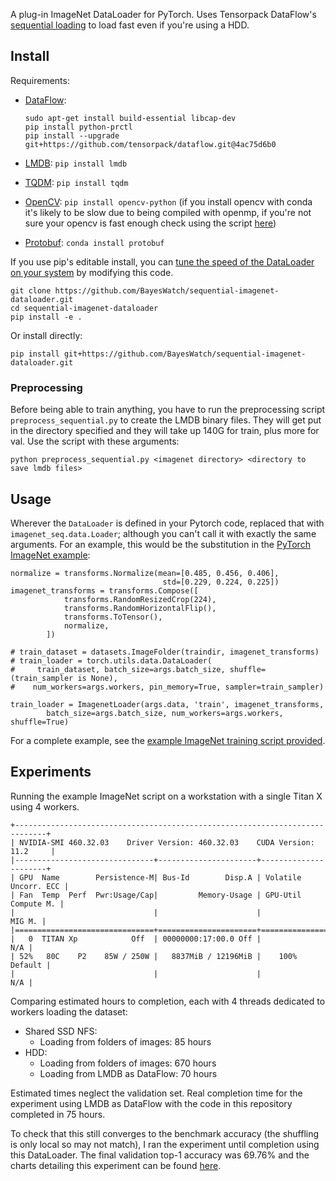
A plug-in ImageNet DataLoader for PyTorch. Uses Tensorpack DataFlow's
[sequential loading][seq] to load fast even if you're using a HDD. 

[seq]: http://tensorpack.readthedocs.io/en/latest/tutorial/efficient-dataflow.html#sequential-read

Install
-------

Requirements:

* [DataFlow][]:

   ```
   sudo apt-get install build-essential libcap-dev
   pip install python-prctl
   pip install --upgrade git+https://github.com/tensorpack/dataflow.git@4ac75d6b0
   ```

* [LMDB][]: `pip install lmdb`

* [TQDM][]: `pip install tqdm`

* [OpenCV][]: `pip install opencv-python` (if you install opencv with conda it's
likely to be slow due to being compiled with openmp, if you're not sure
your opencv is fast enough check using the script
[here](https://github.com/tensorpack/benchmarks/blob/master/ImageNet/benchmark-opencv-resize.py))

* [Protobuf][]: `conda install protobuf`

[dataflow]: https://github.com/tensorpack/dataflow
[tensorpack]: https://github.com/ppwwyyxx/tensorpack
[lmdb]: https://lmdb.readthedocs.io/en/release/
[tqdm]: https://pypi.python.org/pypi/tqdm
[opencv]: https://pypi.python.org/pypi/opencv-python
[Protobuf]: https://github.com/google/protobuf

If you use pip's editable install, you can [tune the speed of the DataLoader
on your system][tune] by modifying this code.

[tune]: https://tensorpack.readthedocs.io/en/latest/tutorial/performance-tuning.html

```
git clone https://github.com/BayesWatch/sequential-imagenet-dataloader.git
cd sequential-imagenet-dataloader
pip install -e .
```

Or install directly:

```
pip install git+https://github.com/BayesWatch/sequential-imagenet-dataloader.git
```

### Preprocessing

Before being able to train anything, you have to run the preprocessing
script `preprocess_sequential.py` to create the LMDB binary files.  They
will get put in the directory specified and they will take up 140G for
train, plus more for val. Use the script with these arguments:

```
python preprocess_sequential.py <imagenet directory> <directory to save lmdb files>
```

Usage
-----

Wherever the `DataLoader` is defined in your Pytorch code, replaced that
with `imagenet_seq.data.Loader`; although you can't call it with exactly
the same arguments. For an example, this would be the substitution in the
[PyTorch ImageNet example][imagenet]:

```
normalize = transforms.Normalize(mean=[0.485, 0.456, 0.406],
                                  std=[0.229, 0.224, 0.225])
imagenet_transforms = transforms.Compose([
            transforms.RandomResizedCrop(224),
            transforms.RandomHorizontalFlip(),
            transforms.ToTensor(),
            normalize,
        ])

# train_dataset = datasets.ImageFolder(traindir, imagenet_transforms)
# train_loader = torch.utils.data.DataLoader(
#     train_dataset, batch_size=args.batch_size, shuffle=(train_sampler is None),
#    num_workers=args.workers, pin_memory=True, sampler=train_sampler)

train_loader = ImagenetLoader(args.data, 'train', imagenet_transforms,
        batch_size=args.batch_size, num_workers=args.workers, shuffle=True)
```

For a complete example, see the [example ImageNet training
script provided][example].

[imagenet]: https://github.com/pytorch/examples/blob/master/imagenet/main.py
[example]: ./examples/imagenet/main.py

Experiments
-----------

Running the example ImageNet script on a workstation with a single Titan X
using 4 workers.

```
+-----------------------------------------------------------------------------+
| NVIDIA-SMI 460.32.03    Driver Version: 460.32.03    CUDA Version: 11.2     |
|-------------------------------+----------------------+----------------------+
| GPU  Name        Persistence-M| Bus-Id        Disp.A | Volatile Uncorr. ECC |
| Fan  Temp  Perf  Pwr:Usage/Cap|         Memory-Usage | GPU-Util  Compute M. |
|                               |                      |               MIG M. |
|===============================+======================+======================|
|   0  TITAN Xp            Off  | 00000000:17:00.0 Off |                  N/A |
| 52%   80C    P2    85W / 250W |   8837MiB / 12196MiB |    100%      Default |
|                               |                      |                  N/A |
```

Comparing estimated hours to completion, each with 4 threads dedicated to
workers loading the dataset:

* Shared SSD NFS: 
    * Loading from folders of images: 85 hours
* HDD:
    * Loading from folders of images: 670 hours
    * Loading from LMDB as DataFlow: 70 hours

Estimated times neglect the validation set. Real completion time for the
experiment using LMDB as DataFlow with the code in this repository
completed in 75 hours.

To check that this still converges to the benchmark accuracy (the shuffling
is only local so may not match), I ran the experiment until completion
using this DataLoader. The final validation top-1 accuracy was 69.76% and
the charts detailing this experiment can be found [here][wandbreport].

[wandbreport]: https://wandb.ai/gngdb/trial-imagenet/reports/Training-Resnet18-with-sequential-imagenet-dataloader--Vmlldzo3MTI3MzY
